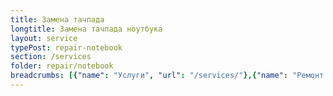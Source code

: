 ```yaml
---
title: Замена тачпада
longtitle: Замена тачпада ноутбука
layout: service
typePost: repair-notebook
section: /services
folder: repair/notebook
breadcrumbs: [{"name": "Услуги", "url": "/services/"},{"name": "Ремонт устройств", "url": "/services/repair/"},{"name": "Ноутбук", "url": "/services/repair/notebook/"}]
---
```

